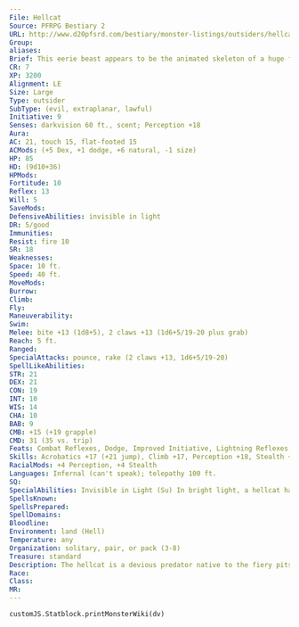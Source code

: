 ```yaml
---
File: Hellcat
Source: PFRPG Bestiary 2
URL: http://www.d20pfsrd.com/bestiary/monster-listings/outsiders/hellcat
Group: 
aliases: 
Brief: This eerie beast appears to be the animated skeleton of a huge fanged cat, its bones glowing with fire and seething with smoke.
CR: 7
XP: 3200
Alignment: LE
Size: Large
Type: outsider
SubType: (evil, extraplanar, lawful)
Initiative: 9
Senses: darkvision 60 ft., scent; Perception +18
Aura: 
AC: 21, touch 15, flat-footed 15
ACMods: (+5 Dex, +1 dodge, +6 natural, -1 size)
HP: 85
HD: (9d10+36)
HPMods: 
Fortitude: 10
Reflex: 13
Will: 5
SaveMods: 
DefensiveAbilities: invisible in light
DR: 5/good
Immunities: 
Resist: fire 10
SR: 18
Weaknesses: 
Space: 10 ft.
Speed: 40 ft.
MoveMods: 
Burrow: 
Climb: 
Fly: 
Maneuverability: 
Swim: 
Melee: bite +13 (1d8+5), 2 claws +13 (1d6+5/19-20 plus grab)
Reach: 5 ft.
Ranged: 
SpecialAttacks: pounce, rake (2 claws +13, 1d6+5/19-20)
SpellLikeAbilities: 
STR: 21
DEX: 21
CON: 19
INT: 10
WIS: 14
CHA: 10
BAB: 9
CMB: +15 (+19 grapple)
CMD: 31 (35 vs. trip)
Feats: Combat Reflexes, Dodge, Improved Initiative, Lightning Reflexes, Mobility
Skills: Acrobatics +17 (+21 jump), Climb +17, Perception +18, Stealth +17, Survival +14, Swim +17
RacialMods: +4 Perception, +4 Stealth
Languages: Infernal (can't speak); telepathy 100 ft.
SQ: 
SpecialAbilities: Invisible in Light (Su) In bright light, a hellcat has natural invisibility. In normal light, a hellcat has partial concealment (20% miss chance). In dim light, it has no concealment. In darkness, a hellcat's flickering glow limits it to partial concealment, unless the darkness is magical in nature.
SpellsKnown: 
SpellsPrepared: 
SpellDomains: 
Bloodline: 
Environment: land (Hell)
Temperature: any
Organization: solitary, pair, or pack (3-8)
Treasure: standard
Description: The hellcat is a devious predator native to the fiery pits of Hell. While the hellcat is not a devil itself, it often acts as a guardian or mount for devils.  Some might assume that hellcats serve devils as pets, but since hellcats are as intelligent as humans, they take offense to the idea that they might be anyone's pet.  On its own, a hellcat prefers to spend its time hunting and stalking prey. While the hellcat, as an outsider, need not eat to survive, it does enjoy eating for pleasure, often leaving significant portions of its kills behind for others to find. A hellcat that enters into an alliance with a devil is often used as a sort of hunter as a result. Human mortals can use spells like planar ally or planar binding to conjure hellcats for similar purposes. Those who do so are well advised to treat the hellcat with respect, for should any master prove too haughty with his hellcat or treat it as a dumb animal, the hellcat nurtures a lasting grudge. In such instances, the hellcat goes to great lengths to plan and coordinate revenge on the spellcaster, hoping to satisfy its own pride and to provide a lesson and example to all those who would deal with their kind.  Though incapable of speech themselves, hellcats understand the Infernal tongue of their home plane, and can communicate by telepathy with any creature capable of speech. Hellcats are quick to retreat if they are clearly overmatched or up against foes they cannot reach, but they never forget prey that escapes them, and will often track potential victims and try to lead allies (including other hellcats) to them in order to make coordinated attacks or ambushes.  The hellcat is only clearly visible in dim light, at these times appearing as a skeletal dire tiger with hellish flames burning and flickering along the surface of its bones.  Despite this eerie appearance, the hellcat is neither undead nor an elemental creature. The "fires" are actually its blood coursing through transparent flesh. In bright light, the hellcat's entire body fades away into obscurity, while in darkness its glowing blood is muted.  Hellcats are as large as tigers, measuring 9 feet long and weighing 900 pounds.
Race: 
Class: 
MR: 
---
```

```dataviewjs
customJS.Statblock.printMonsterWiki(dv)
```
